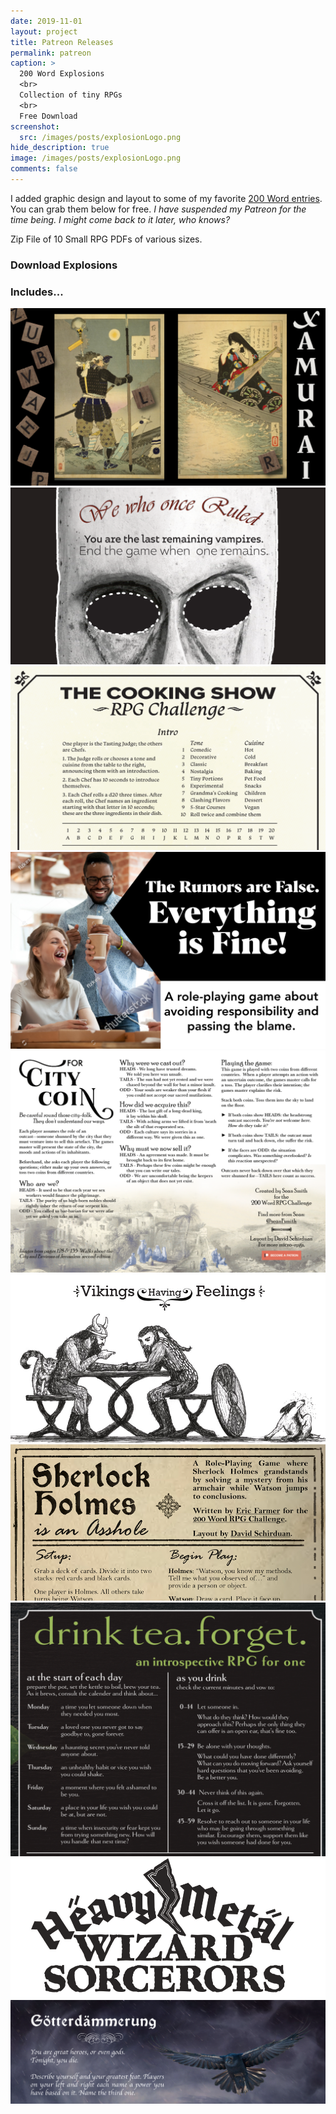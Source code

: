 ```yaml
---
date: 2019-11-01
layout: project
title: Patreon Releases
permalink: patreon
caption: >
  200 Word Explosions
  <br>
  Collection of tiny RPGs
  <br>
  Free Download
screenshot:
  src: /images/posts/explosionLogo.png
hide_description: true
image: /images/posts/explosionLogo.png
comments: false
---
```


<div class="shoppingCard">
  <div class="shoppingColumn">
    <p>I added graphic design and layout to some of my favorite <a href="https://200wordrpg.github.io/">200 Word entries</a>. You can grab them below for free. <i>I have suspended my Patreon for the time being. I might come back to it later, who knows?</i></p>
    <p>Zip File of 10 Small RPG PDFs of various sizes.</p>
  </div>
  <div class="shoppingColumn">
  <a class="btn shoppingButton" onclick="location.href='/files/Patreon_Exposions.zip'"><h3>Download Explosions</h3></a>
  </div>
</div>

### Includes...

<div class="row centerButtons">
  <div class="col-12">
<img class="prize" src="/images/explosions/xamurai.png"/>
</div>
  <div class="col-lg-6 col-12">
<img class="prize" src="/images/explosions/WeWhoOnceRuled.png"/>
</div>
  <div class="col-lg-6 col-12">
<img class="prize" src="/images/explosions/Cooking_Show.png"/>
</div>
  <div class="col-lg-6 col-12">
<img class="prize" src="/images/explosions/rumors.png"/>
  </div>
  <div class="col-lg-6 col-12">
<img class="prize" src="/images/explosions/ForCityCoin.png"/>
</div>
  <div class="col-lg-6 col-12">
<img class="prize" src="/images/explosions/Feelings.jpg"/>
</div>
  <div class="col-lg-6 col-12">
<img class="prize" src="/images/explosions/sherlock.png"/>
</div>
  <div class="col-lg-6 col-12">
<img class="prize" src="/images/explosions/Drink_Tea_Forget.png"/>
</div>
  <div class="col-lg-6 col-12">
<img class="prize" src="/images/explosions/wizards.png"/>
</div>
  <div class="col-12">
<img class="prize" src="/images/explosions/DeathBattle.png"/>
</div>
  </div>


